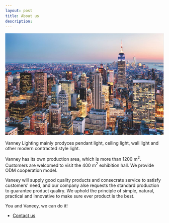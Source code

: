 ```yaml
---
layout: post
title: About us
description: 
---
```


<section>
	<div class="inner">
		<span class="image main"><img src="/assets/images/about.jpg"></span>
	</div>
</section>


<section>
	<div class="inner">
		<p>Vanney Lighting mainly prodyces pendant light, ceiling light, wall light and other modern contracted style light.</p>	
		<p>Vanney has its own production area, which is more than 1200 m<sup>2</sup>. Customers are welcomed to visit the 400 m<sup>2</sup> exhibition hall. We provide ODM cooperation model.</p>
		<p>Vaneey will supply good quality products and consecrate service to satisfy customers' need, and our company alse requests the standard production to guarantee product qualiry. We uphold the principle of simple, natural, practical and innovative to make sure ever product is the best. </p>
        <p>You and Vaneey, we can do it!</p>
		<ul class="actions">
			<li><a href="mailto:kenlisten@vaneey.com" class="button next">Contact us</a></li>
		</ul>
	</div>
</section>



